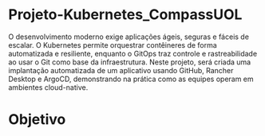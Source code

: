 # Projeto-Kubernetes_CompassUOL
O desenvolvimento moderno exige aplicações ágeis, seguras e fáceis de escalar. O Kubernetes permite orquestrar contêineres de forma automatizada e resiliente, enquanto o GitOps traz controle e rastreabilidade ao usar o Git como base da infraestrutura.
Neste projeto, será criada uma implantação automatizada de um aplicativo usando GitHub, Rancher Desktop e ArgoCD, demonstrando na prática como as equipes operam em ambientes cloud-native.

# Objetivo

